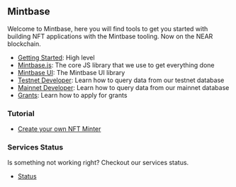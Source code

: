 ## Mintbase 

Welcome to Mintbase, here you will find tools to get you started with building NFT applications with the Mintbase tooling. Now on the NEAR blockchain.

- [Getting Started](https://docs.mintbase.io/dev/getting-started): High level
- [Mintbase.js](https://github.com/mintbase/mintbase-js): The core JS library that we use to get everything done
- [Mintbase UI](https://github.com/mintbase/mintbase-ui): The Mintbase UI library 
- [Testnet Developer](https://testnet.mintbase.io/developers): Learn how to query data from our testnet database
- [Mainnet Developer](https://www.mintbase.io/developers): Learn how to query data from our mainnet database
- [Grants](https://github.com/Mintbase/Grants-Program): Learn how to apply for grants
### Tutorial 

- [Create your own NFT Minter](https://www.youtube.com/watch?v=0HBIGcAARP8)


### Services Status

Is something not working right? Checkout our services status.

- [Status](https://github.com/Mintbase/status)

<!--

**Here are some ideas to get you started:**

🙋‍♀️ A short introduction - what is your organization all about?
🌈 Contribution guidelines - how can the community get involved?
👩‍💻 Useful resources - where can the community find your docs? Is there anything else the community should know?
🍿 Fun facts - what does your team eat for breakfast?
🧙 Remember, you can do mighty things with the power of [Markdown](https://guides.github.com/features/mastering-markdown/)
-->
